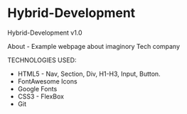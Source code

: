 # Hybrid-Development
Hybrid-Development v1.0

About - Example webpage about imaginory Tech company

TECHNOLOGIES USED:
- HTML5 - Nav, Section, Div, H1-H3, Input, Button.
- FontAwesome Icons
- Google Fonts
- CSS3 - FlexBox
- Git
